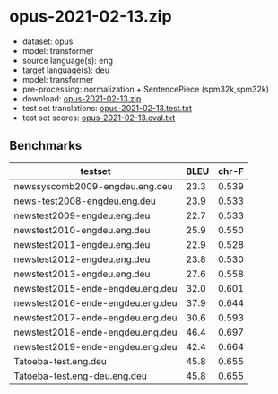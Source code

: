 # opus-2021-02-13.zip

* dataset: opus
* model: transformer
* source language(s): eng
* target language(s): deu
* model: transformer
* pre-processing: normalization + SentencePiece (spm32k,spm32k)
* download: [opus-2021-02-13.zip](https://object.pouta.csc.fi/Tatoeba-MT-models/eng-deu/opus-2021-02-13.zip)
* test set translations: [opus-2021-02-13.test.txt](https://object.pouta.csc.fi/Tatoeba-MT-models/eng-deu/opus-2021-02-13.test.txt)
* test set scores: [opus-2021-02-13.eval.txt](https://object.pouta.csc.fi/Tatoeba-MT-models/eng-deu/opus-2021-02-13.eval.txt)

## Benchmarks

| testset               | BLEU  | chr-F |
|-----------------------|-------|-------|
| newssyscomb2009-engdeu.eng.deu 	| 23.3 	| 0.539 |
| news-test2008-engdeu.eng.deu 	| 23.9 	| 0.533 |
| newstest2009-engdeu.eng.deu 	| 22.7 	| 0.533 |
| newstest2010-engdeu.eng.deu 	| 25.9 	| 0.550 |
| newstest2011-engdeu.eng.deu 	| 22.9 	| 0.528 |
| newstest2012-engdeu.eng.deu 	| 23.8 	| 0.530 |
| newstest2013-engdeu.eng.deu 	| 27.6 	| 0.558 |
| newstest2015-ende-engdeu.eng.deu 	| 32.0 	| 0.601 |
| newstest2016-ende-engdeu.eng.deu 	| 37.9 	| 0.644 |
| newstest2017-ende-engdeu.eng.deu 	| 30.6 	| 0.593 |
| newstest2018-ende-engdeu.eng.deu 	| 46.4 	| 0.697 |
| newstest2019-ende-engdeu.eng.deu 	| 42.4 	| 0.664 |
| Tatoeba-test.eng.deu 	| 45.8 	| 0.655 |
| Tatoeba-test.eng-deu.eng.deu 	| 45.8 	| 0.655 |

